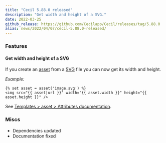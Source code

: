 ```yaml
---
title: "Cecil 5.88.0 released"
description: "Get width and height of a SVG."
date: 2022-03-25
github_release: https://github.com/Cecilapp/Cecil/releases/tag/5.88.0
alias: news/2022/04/07/cecil-5.88.0-released/
---
```


### Features

#### Get width and height of a SVG

If you create an [asset](/documentation/templates#asset) from a [SVG](https://developer.mozilla.org/docs/Web/SVG) file you can now get its width and height.

_Example:_

```twig
{% set asset = asset('image.svg') %}
<img src="{{ asset|url }}" width="{{ asset.width }}" height="{{ asset.height }}" />
```

See [Templates > asset > Attributes documentation](/documentation/templates#attributes).

### Miscs

- Dependencies updated
- Documentation fixed

